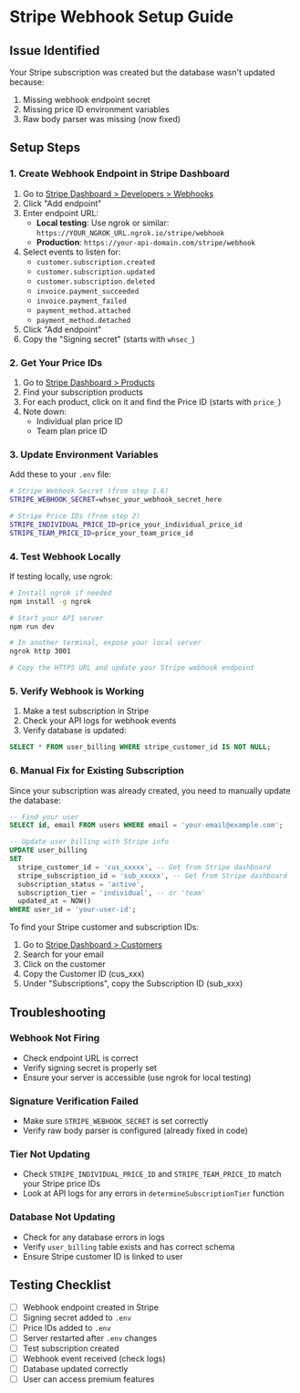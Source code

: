 # Stripe Webhook Setup Guide

## Issue Identified
Your Stripe subscription was created but the database wasn't updated because:
1. Missing webhook endpoint secret
2. Missing price ID environment variables
3. Raw body parser was missing (now fixed)

## Setup Steps

### 1. Create Webhook Endpoint in Stripe Dashboard

1. Go to [Stripe Dashboard > Developers > Webhooks](https://dashboard.stripe.com/webhooks)
2. Click "Add endpoint"
3. Enter endpoint URL:
   - **Local testing**: Use ngrok or similar: `https://YOUR_NGROK_URL.ngrok.io/stripe/webhook`
   - **Production**: `https://your-api-domain.com/stripe/webhook`
4. Select events to listen for:
   - `customer.subscription.created`
   - `customer.subscription.updated`
   - `customer.subscription.deleted`
   - `invoice.payment_succeeded`
   - `invoice.payment_failed`
   - `payment_method.attached`
   - `payment_method.detached`
5. Click "Add endpoint"
6. Copy the "Signing secret" (starts with `whsec_`)

### 2. Get Your Price IDs

1. Go to [Stripe Dashboard > Products](https://dashboard.stripe.com/products)
2. Find your subscription products
3. For each product, click on it and find the Price ID (starts with `price_`)
4. Note down:
   - Individual plan price ID
   - Team plan price ID

### 3. Update Environment Variables

Add these to your `.env` file:

```bash
# Stripe Webhook Secret (from step 1.6)
STRIPE_WEBHOOK_SECRET=whsec_your_webhook_secret_here

# Stripe Price IDs (from step 2)
STRIPE_INDIVIDUAL_PRICE_ID=price_your_individual_price_id
STRIPE_TEAM_PRICE_ID=price_your_team_price_id
```

### 4. Test Webhook Locally

If testing locally, use ngrok:

```bash
# Install ngrok if needed
npm install -g ngrok

# Start your API server
npm run dev

# In another terminal, expose your local server
ngrok http 3001

# Copy the HTTPS URL and update your Stripe webhook endpoint
```

### 5. Verify Webhook is Working

1. Make a test subscription in Stripe
2. Check your API logs for webhook events
3. Verify database is updated:

```sql
SELECT * FROM user_billing WHERE stripe_customer_id IS NOT NULL;
```

### 6. Manual Fix for Existing Subscription

Since your subscription was already created, you need to manually update the database:

```sql
-- Find your user
SELECT id, email FROM users WHERE email = 'your-email@example.com';

-- Update user_billing with Stripe info
UPDATE user_billing 
SET 
  stripe_customer_id = 'cus_xxxxx', -- Get from Stripe dashboard
  stripe_subscription_id = 'sub_xxxxx', -- Get from Stripe dashboard
  subscription_status = 'active',
  subscription_tier = 'individual', -- or 'team'
  updated_at = NOW()
WHERE user_id = 'your-user-id';
```

To find your Stripe customer and subscription IDs:
1. Go to [Stripe Dashboard > Customers](https://dashboard.stripe.com/customers)
2. Search for your email
3. Click on the customer
4. Copy the Customer ID (cus_xxx)
5. Under "Subscriptions", copy the Subscription ID (sub_xxx)

## Troubleshooting

### Webhook Not Firing
- Check endpoint URL is correct
- Verify signing secret is properly set
- Ensure your server is accessible (use ngrok for local testing)

### Signature Verification Failed
- Make sure `STRIPE_WEBHOOK_SECRET` is set correctly
- Verify raw body parser is configured (already fixed in code)

### Tier Not Updating
- Check `STRIPE_INDIVIDUAL_PRICE_ID` and `STRIPE_TEAM_PRICE_ID` match your Stripe price IDs
- Look at API logs for any errors in `determineSubscriptionTier` function

### Database Not Updating
- Check for any database errors in logs
- Verify `user_billing` table exists and has correct schema
- Ensure Stripe customer ID is linked to user

## Testing Checklist

- [ ] Webhook endpoint created in Stripe
- [ ] Signing secret added to `.env`
- [ ] Price IDs added to `.env`
- [ ] Server restarted after `.env` changes
- [ ] Test subscription created
- [ ] Webhook event received (check logs)
- [ ] Database updated correctly
- [ ] User can access premium features